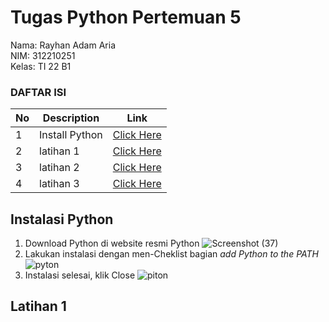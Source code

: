 # Tugas Python Pertemuan 5
Nama: Rayhan Adam Aria<br>
NIM: 312210251<br>
Kelas: TI 22 B1<br>

### DAFTAR ISI <br>
| No | Description | Link |
| ----- | ----- | ---- |
| 1 | Install Python| [Click Here](#Install-Python)|
| 2 | latihan 1 | [Click Here](#Latihan-1) |
| 3 | latihan 2 | [Click Here](#Latihan-2) |
| 4 | latihan 3 | [Click Here](#Latihan-3) |


## Instalasi Python
1. Download Python di website resmi Python
![Screenshot (37)](https://user-images.githubusercontent.com/115473812/197373642-0f7e1430-145a-4723-8491-5a9d1a071de8.png)
2. Lakukan instalasi dengan men-Cheklist bagian *add Python to the PATH* 
![pyton](https://user-images.githubusercontent.com/115473812/197374000-bcff4144-d9d1-4b99-856b-428962834841.png)
3. Instalasi selesai, klik Close
![piton](https://user-images.githubusercontent.com/115473812/197374112-975ec893-0f1e-4e74-bf59-1517c3d98a6f.png)


## Latihan 1
